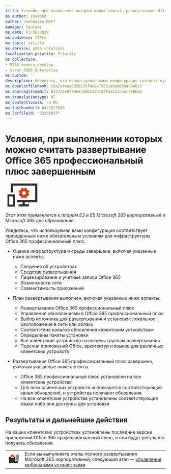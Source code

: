 ```yaml
---
title: Условия, при выполнении которых можно считать развертывание Office 365 профессиональный плюс завершенным
ms.author: josephd
author: JoeDavies-MSFT
manager: laurawi
ms.date: 03/06/2019
ms.audience: ITPro
ms.topic: article
ms.service: o365-solutions
localization_priority: Priority
ms.collection:
- M365-modern-desktop
- Strat_O365_Enterprise
ms.custom: ''
description: Убедитесь, что используемая вами конфигурация соответствует критериям Microsoft 365 корпоративный для инфраструктуры Office 365 профессиональный плюс.
ms.openlocfilehash: c9a2afeae8d28170f4e8a15531a08e6b94cb48c2
ms.sourcegitcommit: 81273a9df49647286235b187fa2213c5ec7e8b62
ms.translationtype: HT
ms.contentlocale: ru-RU
ms.lasthandoff: 04/23/2019
ms.locfileid: "32291077"
---
```

# <a name="office-365-proplus-deployment-exit-criteria"></a>Условия, при выполнении которых можно считать развертывание Office 365 профессиональный плюс завершенным

![](./media/deploy-foundation-infrastructure/O365proplus_icon-small.png)

*Этот этап применяется к планам E3 и E5 Microsoft 365 корпоративный и Microsoft 365 для образования.*

Убедитесь, что используемая вами конфигурация соответствует приведенным ниже обязательным условиям для инфраструктуры Office 365 профессиональный плюс.

- Оценка инфраструктура и среды завершена, включая указанные ниже аспекты.

    - Сведения об устройствах
    - Средства развертывания
    - Лицензирование и учетные записи Office 365
    - Возможности сети
    - Совместимость приложений

- План развертывания выполнен, включая указанные ниже аспекты.

    - Развертывание Office 365 профессиональный плюс
    - Управление обновлениями в Office 365 профессиональный плюс
    - Выбор источника для развертывания и установки: локальное расположение в сети или облако
    - Соответствие каналов обновления клиентским устройствам
    - Определены пакеты установки
    - Все клиентские устройства назначены группам развертывания
    - Перечни приложений Office, архитектур и языков для различных клиентских устройств

- Развертывание Office 365 профессиональный плюс завершено, включая указанные ниже аспекты.

    - Office 365 профессиональный плюс установлен на все клиентские устройства
    - Для всех клиентских устройств используется соответствующий канал обновлений, и устройства получают обновления
    - На все клиентские устройства установлены соответствующие языки либо они доступны для установки



## <a name="results-and-next-steps"></a>Результаты и дальнейшие действия

На ваших клиентских устройствах установлены последние версии приложений Office 365 профессиональный плюс, и они будут регулярно получать обновления.

|||
|:-------|:-----|
|![](./media/deploy-foundation-infrastructure/mobiledevicemgmt_icon-small.png)| Если вы выполняете этапы полного развертывания Microsoft 365 корпоративный, следующий этап — [управление мобильными устройствами](mobility-infrastructure.md). |
